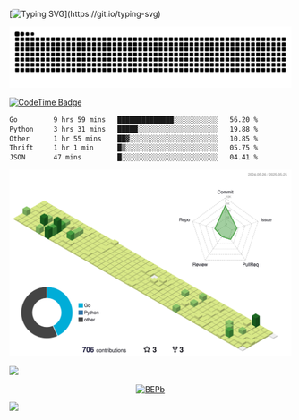 [![Typing SVG](https://readme-typing-svg.demolab.com?font=JetBrains+Mono&duration=3000&center=true&vCenter=true&multiline=true&repeat=false&width=800&height=80&lines=Welcome+to+KevinMatt's+workshop;Do+not+go+gentle+into+that+good+night.)](https://git.io/typing-svg)

![snake-grid](https://raw.githubusercontent.com/kevinmatthe/kevinmatthe/output/github-contribution-grid-snake-dark.svg)

[![CodeTime Badge](https://img.shields.io/endpoint?style=flat-square&color=222&url=https%3A%2F%2Fapi.codetime.dev%2Fshield%3Fid%3D30418%26project%3D%26in=0)](https://codetime.dev)

<!--START_SECTION:waka-->

```txt
Go         9 hrs 59 mins   ██████████████░░░░░░░░░░░   56.20 %
Python     3 hrs 31 mins   █████░░░░░░░░░░░░░░░░░░░░   19.88 %
Other      1 hr 55 mins    ██▓░░░░░░░░░░░░░░░░░░░░░░   10.85 %
Thrift     1 hr 1 min      █▒░░░░░░░░░░░░░░░░░░░░░░░   05.75 %
JSON       47 mins         █░░░░░░░░░░░░░░░░░░░░░░░░   04.41 %
```

<!--END_SECTION:waka-->

<!--   profile-green-animate -->
![](./profile-3d-contrib/profile-green-animate.svg)

<!--  2d history skills -->
<img src="https://cr-skills-chart-widget.azurewebsites.net/api/api?username=kevinmatthe" width="auto"></img>

<p align="center"> 
<a href="https://github.com/ryo-ma/github-profile-trophy"><img src="https://github-profile-trophy.vercel.app/?username=kevinmatthe" alt="BEPb" /></a>
</p>

<img src="https://cr-ss-service.azurewebsites.net/api/ScreenShot?widget=summary&username=kevinmatthe" width="auto"></img>

